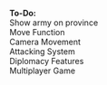 <b>To-Do:</b><br>
Show army on province <br>
Move Function<br>
Camera Movement<br>
Attacking System<br>
Diplomacy Features <br>
Multiplayer Game <br>
